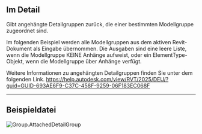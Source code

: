 ## Im Detail
Gibt angehängte Detailgruppen zurück, die einer bestimmten Modellgruppe zugeordnet sind.

Im folgenden Beispiel werden alle Modellgruppen aus dem aktiven Revit-Dokument als Eingabe übernommen. Die Ausgaben sind eine leere Liste, wenn die Modellgruppe KEINE Anhänge aufweist, oder ein ElementType-Objekt, wenn die Modellgruppe über Anhänge verfügt.

Weitere Informationen zu angehängten Detailgruppen finden Sie unter dem folgenden Link.
https://help.autodesk.com/view/RVT/2025/DEU/?guid=GUID-693AE6F9-C37C-458F-9259-06F183EC068F

___
## Beispieldatei

![Group.AttachedDetailGroup](./Revit.Elements.Group.AttachedDetailGroup_img.jpg)
